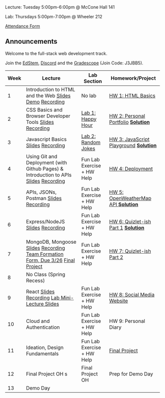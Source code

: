 Lecture: Tuesday 5:00pm-6:00pm @ McCone Hall 141

Lab: Thursdays 5:00pm-7:00pm @ Wheeler 212

[Attendance Form](https://forms.gle/hhrjxXDXsHa9tGKeA)

## Announcements
Welcome to the full-stack web development track. 

Join the [EdStem](https://edstem.org/us/join/k4UPks), [Discord](https://discord.com/invite/RfGp5zDrtC) and the [Gradescope](https://gradescope.com) (Join Code: J3JBB5).

| Week | Lecture                                                                                                                                                                                                                                                                          | Lab Section                           | Homework/Project                                                                |
|------|----------------------------------------------------------------------------------------------------------------------------------------------------------------------------------------------------------------------------------------------------------------------------------|---------------------------------------|---------------------------------------------------------------------------------|
| 1    | Introduction to HTML and the Web [Slides](https://docs.google.com/presentation/d/19vGc47fYunPBSALIEE1Omj7y3T8KDrNYOlz1imfURq0/edit?usp=sharing) [Demo](assets/lecture1demo.html) [Recording](https://drive.google.com/file/d/1LaoVcslRvGMQnjzI0hQxN-pcSilnZuL0/view?usp=sharing) | No lab                                | [HW 1: HTML Basics](#/hw/web/hw1)                                               |
| 2    | CSS Basics and Browser Developer Tools [Slides](https://docs.google.com/presentation/d/1umjzYl1vDQuG5YU7E5FoYZhiOt8x79NFlbNYNU-U0Ls/edit?usp=sharing) [Recording](https://drive.google.com/file/d/13gND4HH3dtF06P8rgP0aBZ7J2YGFFGzg/view?usp=sharing)                            | [Lab 1: Happy Hour](#/lab/web/lab1)   | [HW 2: Personal Portfolio](#/hw/web/hw2) **[Solution](assets/hw2/answers.zip)** |
| 3    | Javascript Basics [Slides](https://docs.google.com/presentation/d/1JiCptlXFFypDnqhv2449ubpmhcDAPk0ae0U-w1cVwaw/edit?usp=sharing) [Recording](https://drive.google.com/file/d/1TLnKkzBTK6c_5Z9EsOrFUKc2DE4jDs4U/view?usp=sharing)                                                 | [Lab 2: Random Jokes](#/lab/web/lab2) | [HW 3: JavaScript Playground](#/hw/web/hw3) **[Solution](assets/hw3/hw3-solution.zip)**                                     |
| 4    | Using Git and Deployment (with Github Pages) & Introduction to APIs [Slides](https://docs.google.com/presentation/d/1jvVkDlQxOv7bO1FipbD_xVAi-Ypcp2Y6zN3Et935BZk/edit?usp=sharing) [Recording](https://drive.google.com/file/d/1KAaAH07FKOGO1UGqcnxrT273gamn1Ohc/view?usp=sharing)                                                                                              | Fun Lab Exercise + HW Help            | [HW 4: Deployment](#/hw/web/hw4)                                                |
| 5    | APIs, JSONs, Postman [Slides](https://docs.google.com/presentation/d/10piwcYBk6V6UMJLp144o__lCzNjc9JHSY7cXM4atNuM/edit?usp=sharing) [Recording](https://drive.google.com/file/d/1abeq0ltflVvzEB-GHdErDRxCv5o3Frg7/view?usp=sharing)                                                                                                                                                                                                                                                            | Fun Lab Exercise + HW Help            | [HW 5: OpenWeatherMap API ](#/hw/web/hw5) **[Solution](assets/hw5/solution.js)**                                                       |
| 6    | Express/NodeJS [Slides](https://docs.google.com/presentation/d/1dD16g-xuquVMlcOq58o5b0x6EMTTKPtylxa7bEIPOT4/edit?usp=sharing) [Recording](https://drive.google.com/file/d/1-iaGbX_pqePu6IpmWu2bH-z5QfYzBlK7/view?usp=sharing)                                                                                                                                                                                                                                                                 | Fun Lab Exercise + HW Help            | [HW 6: Quizlet-ish Part 1](#/hw/web/hw6) **[Solution](assets/hw6/solution.js)**                                                         |
| 7    | MongoDB, Mongoose [Slides](https://docs.google.com/presentation/d/13squncYrCUeThZa4eHwbdSb4DpaCFBUlJpl8lUr55k0/edit?usp=sharing) [Recording](https://drive.google.com/file/d/1M-_mL-8zmxZGQDhVmQjxY9EbzdQx0YH2/view?usp=sharing)     [Team Formation Form, Due 3/26](https://forms.gle/abwppheGnA8hifzw8) [Final Project](#/spec)                                                                                                                                                                                                                                                              | Fun Lab Exercise + HW Help            | [HW 7: Quizlet-ish Part 2](#/hw/web/hw7)                                                        |
| 8    | No Class (Spring Recess)                                                                                                                                                                                                                                                         |
| 9    | React [Slides](https://docs.google.com/presentation/d/1ODMe7ikZOxUZrmJfpNVgL0-CfY4FjrrbwE_pFaGtPRM/edit?usp=sharing) [Recording](https://drive.google.com/file/d/1VDFOp8wW7fdLVIp7AVf95RCe97aLnIvj/view?usp=share_link) [Lab Mini-Lecture Slides](https://docs.google.com/presentation/d/1t9q1l46RC1xCD310znLQ-MVqoZhGew2ZKZEw6GxcD-g/view)     | Fun Lab Exercise + HW Help            | [HW 8: Social Media Website](#/hw/web/hw8)                                                      |
| 10   | Cloud and Authentication                                                                                                                                                                                                                                                         | Fun Lab Exercise + HW Help            | HW 9: Personal Diary                                                            |
| 11   | Ideation, Design Fundamentals                                                                                                                                                                                                                                                    | Fun Lab Exercise + HW Help            | [Final Project](#/spec)                                                         |                                       |                                                                                 |
| 12   | Final Project OH                          s                                                                                                                                                                                                                                       | Final Project OH                      | Prep for Demo Day                                                               |
| 13   | Demo Day                                                                                                                                                                                                                                                                         |
